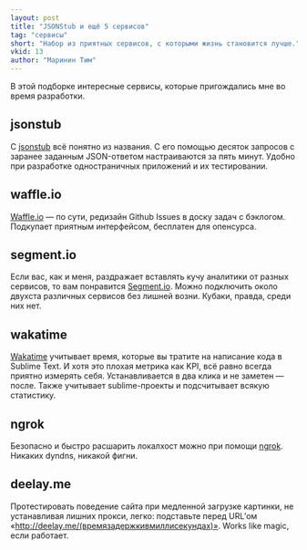 ```yaml
---
layout: post
title: "JSONStub и ещё 5 сервисов"
tag: "сервисы"
short: "Набор из приятных сервисов, с которыми жизнь становится лучше."
vkid: 13
author: "Маринин Тим"
---
```

В этой подборке интересные сервисы, которые пригождались мне во время разработки.

jsonstub
--------
С [jsonstub](http://jsonstub.com) всё понятно из названия.
С его помощью десяток запросов с заранее заданным JSON-ответом настраиваются за пять минут.
Удобно при разработке одностраничных приложений и их тестировании.


waffle.io
---------
[Waffle.io](http://waffle.io) — по сути, редизайн Github Issues в доску задач с бэклогом. Подкупает приятным интерфейсом, бесплатен для опенсурса.


segment.io
----------
Если вас, как и меня, раздражает вставлять кучу аналитики от разных сервисов, то вам понравится [Segment.io](http://segment.io). Можно подключить около двухста различных сервисов без лишней возни. Кубаки, правда, среди них нет.

wakatime
--------
[Wakatime](http://wakatime.com) учитывает время, которые вы тратите на написание кода в Sublime Text. И хотя это плохая метрика как KPI, всё равно всегда приятно измерять себя. Устанавливается в два клика и не заметен — после. Также учитывает sublime-проекты и подсчитывает всякую статистику.

ngrok
-----
Безопасно и быстро расшарить локалхост можно при помощи [ngrok](https://ngrok.com/). Никаких dyndns, никакой фигни.


deelay.me
---------
Протестировать поведение сайта при медленной загрузке картинки, не устанавливая лишних прокси, легко: подставьте перед URL’ом «http://deelay.me/(времязадержкивмиллисекундах)». Works like magic, если работает.
